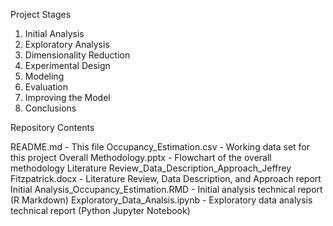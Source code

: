 Project Stages

1. Initial Analysis
2. Exploratory Analysis
3. Dimensionality Reduction
4. Experimental Design
5. Modeling
6. Evaluation
7. Improving the Model
8. Conclusions

Repository Contents

README.md - This file
Occupancy_Estimation.csv - Working data set for this project
Overall Methodology.pptx - Flowchart of the overall methodology
Literature Review_Data_Description_Approach_Jeffrey Fitzpatrick.docx - Literature Review, Data Description, and Approach report
Initial Analysis_Occupancy_Estimation.RMD - Initial analysis technical report (R Markdown)
Exploratory_Data_Analsis.ipynb - Exploratory data analysis technical report (Python Jupyter Notebook)
